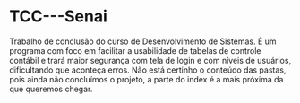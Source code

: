 # TCC---Senai
Trabalho de conclusão do curso de Desenvolvimento de Sistemas. É um programa com foco em facilitar a usabilidade de tabelas de controle contábil e trará maior segurança com tela de login e com níveis de usuários, dificultando que aconteça erros.
Não está certinho o conteúdo das pastas, pois ainda não concluímos o projeto, a parte do index é a mais próxima da que queremos chegar.
